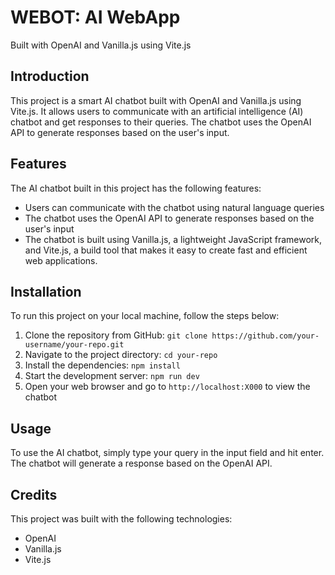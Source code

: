 # WEBOT: AI WebApp 
Built with OpenAI and Vanilla.js using Vite.js

## Introduction

This project is a smart AI chatbot built with OpenAI and Vanilla.js using Vite.js. It allows users to communicate with an artificial intelligence (AI) chatbot and get responses to their queries. The chatbot uses the OpenAI API to generate responses based on the user's input.



## Features

The AI chatbot built in this project has the following features:

- Users can communicate with the chatbot using natural language queries
- The chatbot uses the OpenAI API to generate responses based on the user's input
- The chatbot is built using Vanilla.js, a lightweight JavaScript framework, and Vite.js, a build tool that makes it easy to create fast and efficient web applications.

## Installation

To run this project on your local machine, follow the steps below:

1. Clone the repository from GitHub: `git clone https://github.com/your-username/your-repo.git`
2. Navigate to the project directory: `cd your-repo`
3. Install the dependencies: `npm install`
4. Start the development server: `npm run dev`
5. Open your web browser and go to `http://localhost:X000` to view the chatbot

## Usage

To use the AI chatbot, simply type your query in the input field and hit enter. The chatbot will generate a response based on the OpenAI API.


## Credits

This project was built with the following technologies:

- OpenAI
- Vanilla.js
- Vite.js







